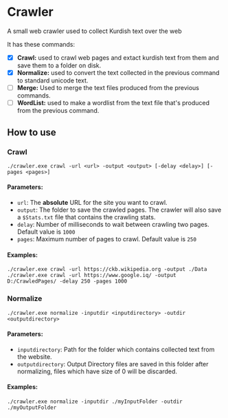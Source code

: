 # Crawler
A small web crawler used to collect Kurdish text over the web

It has these commands:
 - [X] **Crawl:** used to crawl web pages and extact kurdish text from them and save them to a folder on disk.
 - [X] **Normalize:** used to convert the text collected in the previous command to standard unicode text.
 - [ ] **Merge:** Used to merge the text files produced from the previous commands.
 - [ ] **WordList:** used to make a wordlist from the text file that's produced from the previous command.

## How to use

### Crawl
```
./crawler.exe crawl -url <url> -output <output> [-delay <delay>] [-pages <pages>]
```

#### Parameters:
- `url`: The **absolute** URL for the site you want to crawl.
- `output`: The folder to save the crawled pages. The crawler will also save a `$Stats.txt` file that contains the crawling stats.
- `delay`: Number of milliseconds to wait between crawling two pages. Default value is `1000`
- `pages`: Maximum number of pages to crawl. Default value is `250`

#### Examples:
```
./crawler.exe crawl -url https://ckb.wikipedia.org -output ./Data
./crawler.exe crawl -url https://www.google.iq/ -output D:/CrawledPages/ -delay 250 -pages 1000
```


### Normalize
```
./crawler.exe normalize -inputdir <inputdirectory> -outdir <outputdirectory> 
```

#### Parameters:
- `inputdirectory`: Path for the  folder which contains collected text from the website.
- `outputdirectory`: Output Directory files are saved in this folder after normalizing, files which have size of 0 will be discarded.


#### Examples:
```
./crawler.exe normalize -inputdir ./myInputFolder -outdir ./myOutputFolder
```
